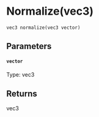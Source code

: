 # Normalize(vec3)

```
vec3 normalize(vec3 vector)
```

## Parameters

#### `vector`
Type: vec3

## Returns

vec3



